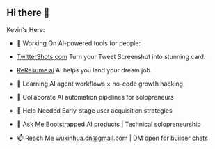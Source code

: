 ## Hi there 👋

Kevin's Here:

- 🔭 Working On AI-powered tools for people:

- [TwitterShots.com](TwitterShots.com) Turn your Tweet Screenshot into stunning card.
- [ReResume.ai](ReResume.ai) AI helps you land your dream job.

- 🌱 Learning
AI agent workflows × no-code growth hacking

- 👯 Collaborate
AI automation pipelines for solopreneurs

- 🤔 Help Needed
Early-stage user acquisition strategies

- 💬 Ask Me
Bootstrapped AI products | Technical solopreneurship

- 📫 Reach Me
[wuxinhua.cn@gmail.com](mailto:wuxinhua.cn@gmail.com) | DM open for builder chats
